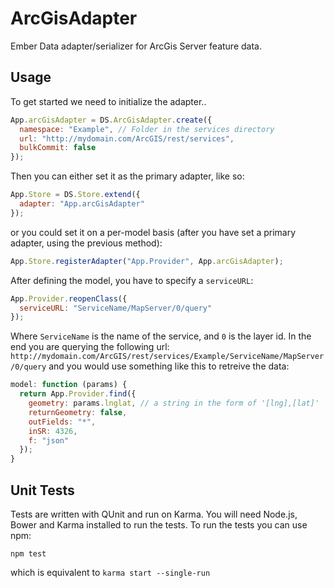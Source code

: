 ArcGisAdapter
=============

Ember Data adapter/serializer for ArcGis Server feature data.

## Usage
To get started we need to initialize the adapter..

```js
App.arcGisAdapter = DS.ArcGisAdapter.create({
  namespace: "Example", // Folder in the services directory
  url: "http://mydomain.com/ArcGIS/rest/services",
  bulkCommit: false
});
```

Then you can either set it as the primary adapter, like so:

```js
App.Store = DS.Store.extend({
  adapter: "App.arcGisAdapter"
});
```
or you could set it on a per-model basis (after you have set a primary adapter, using the previous method):

```js
App.Store.registerAdapter("App.Provider", App.arcGisAdapter);
```

After defining the model, you have to specify a `serviceURL`:

```js
App.Provider.reopenClass({
  serviceURL: "ServiceName/MapServer/0/query"
});
```

Where `ServiceName` is the name of the service, and `0` is the layer id.
In the end you are querying the following url: `http://mydomain.com/ArcGIS/rest/services/Example/ServiceName/MapServer/0/query` and you would use something like this to retreive the data:

```js
model: function (params) {
  return App.Provider.find({ 
    geometry: params.lnglat, // a string in the form of '[lng],[lat]'
    returnGeometry: false,
    outFields: "*",
    inSR: 4326,
    f: "json"
  });
}
```

## Unit Tests

Tests are written with QUnit and run on Karma.  You will need Node.js, Bower and Karma installed to run the tests.
To run the tests you can use npm:

```
npm test
```
which is equivalent to `karma start --single-run`



